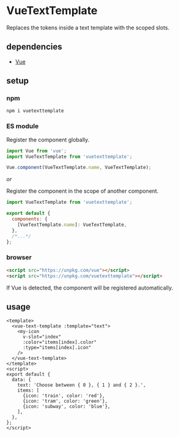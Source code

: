 # VueTextTemplate

Replaces the tokens inside a text template with the scoped slots.

## dependencies

- [Vue](https://github.com/vuejs/vue)

## setup

### npm

```shell
npm i vuetexttemplate
```

### ES module

Register the component globally.

```javascript
import Vue from 'vue';
import VueTextTemplate from 'vuetexttemplate';

Vue.component(VueTextTemplate.name, VueTextTemplate);
```

*or*

Register the component in the scope of another component.

```javascript
import VueTextTemplate from 'vuetexttemplate';

export default {
  components: {
    [VueTextTemplate.name]: VueTextTemplate,
  },
  /*...*/
};
```

### browser

```html
<script src="https://unpkg.com/vue"></script>
<script src="https://unpkg.com/vuetexttemplate"></script>
```

If Vue is detected, the component will be registered automatically.

## usage

```vue
<template>
  <vue-text-template :template="text">
    <my-icon
      v-slot="index"
      :color="items[index].color"
      :type="items[index].icon"
    />
  </vue-text-template>
</template>
<script>
export default {
  data: {
    text: 'Choose between { 0 }, { 1 } and { 2 }.',
    items: [
      {icon: 'train', color: 'red'},
      {icon: 'tram', color: 'green'},
      {icon: 'subway', color: 'blue'},
    ],
  },
};
</script>
```
